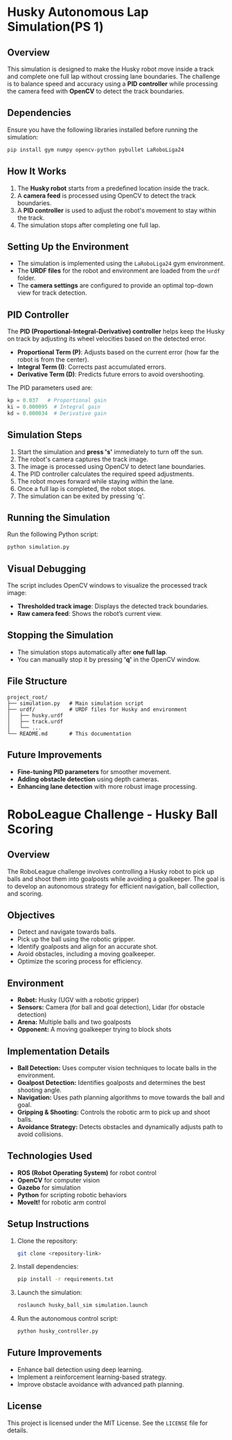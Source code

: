 # Husky Autonomous Lap Simulation(PS 1)

## Overview
This simulation is designed to make the Husky robot move inside a track and complete one full lap without crossing lane boundaries. The challenge is to balance speed and accuracy using a **PID controller** while processing the camera feed with **OpenCV** to detect the track boundaries.

## Dependencies
Ensure you have the following libraries installed before running the simulation:

```bash
pip install gym numpy opencv-python pybullet LaRoboLiga24
```

## How It Works

1. The **Husky robot** starts from a predefined location inside the track.
2. A **camera feed** is processed using OpenCV to detect the track boundaries.
3. A **PID controller** is used to adjust the robot's movement to stay within the track.
4. The simulation stops after completing one full lap.

## Setting Up the Environment

- The simulation is implemented using the `LaRoboLiga24` gym environment.
- The **URDF files** for the robot and environment are loaded from the `urdf` folder.
- The **camera settings** are configured to provide an optimal top-down view for track detection.

## PID Controller

The **PID (Proportional-Integral-Derivative) controller** helps keep the Husky on track by adjusting its wheel velocities based on the detected error.

- **Proportional Term (P)**: Adjusts based on the current error (how far the robot is from the center).
- **Integral Term (I)**: Corrects past accumulated errors.
- **Derivative Term (D)**: Predicts future errors to avoid overshooting.

The PID parameters used are:

```python
kp = 0.037   # Proportional gain
ki = 0.000095  # Integral gain
kd = 0.000034  # Derivative gain
```

## Simulation Steps

1. Start the simulation and **press 's'** immediately to turn off the sun.
2. The robot's camera captures the track image.
3. The image is processed using OpenCV to detect lane boundaries.
4. The PID controller calculates the required speed adjustments.
5. The robot moves forward while staying within the lane.
6. Once a full lap is completed, the robot stops.
7. The simulation can be exited by pressing 'q'.

## Running the Simulation

Run the following Python script:

```bash
python simulation.py
```

## Visual Debugging
The script includes OpenCV windows to visualize the processed track image:
- **Thresholded track image**: Displays the detected track boundaries.
- **Raw camera feed**: Shows the robot’s current view.

## Stopping the Simulation
- The simulation stops automatically after **one full lap**.
- You can manually stop it by pressing **'q'** in the OpenCV window.

## File Structure
```
project_root/
├── simulation.py   # Main simulation script
├── urdf/           # URDF files for Husky and environment
│   ├── husky.urdf
│   ├── track.urdf
│   └── ...
└── README.md       # This documentation
```

## Future Improvements
- **Fine-tuning PID parameters** for smoother movement.
- **Adding obstacle detection** using depth cameras.
- **Enhancing lane detection** with more robust image processing.

# RoboLeague Challenge - Husky Ball Scoring

## Overview
The RoboLeague challenge involves controlling a Husky robot to pick up balls and shoot them into goalposts while avoiding a goalkeeper. The goal is to develop an autonomous strategy for efficient navigation, ball collection, and scoring.

## Objectives
- Detect and navigate towards balls.
- Pick up the ball using the robotic gripper.
- Identify goalposts and align for an accurate shot.
- Avoid obstacles, including a moving goalkeeper.
- Optimize the scoring process for efficiency.

## Environment
- **Robot:** Husky (UGV with a robotic gripper)
- **Sensors:** Camera (for ball and goal detection), Lidar (for obstacle detection)
- **Arena:** Multiple balls and two goalposts
- **Opponent:** A moving goalkeeper trying to block shots

## Implementation Details
- **Ball Detection:** Uses computer vision techniques to locate balls in the environment.
- **Goalpost Detection:** Identifies goalposts and determines the best shooting angle.
- **Navigation:** Uses path planning algorithms to move towards the ball and goal.
- **Gripping & Shooting:** Controls the robotic arm to pick up and shoot balls.
- **Avoidance Strategy:** Detects obstacles and dynamically adjusts path to avoid collisions.

## Technologies Used
- **ROS (Robot Operating System)** for robot control
- **OpenCV** for computer vision
- **Gazebo** for simulation
- **Python** for scripting robotic behaviors
- **MoveIt!** for robotic arm control

## Setup Instructions
1. Clone the repository:
   ```bash
   git clone <repository-link>
   ```
2. Install dependencies:
   ```bash
   pip install -r requirements.txt
   ```
3. Launch the simulation:
   ```bash
   roslaunch husky_ball_sim simulation.launch
   ```
4. Run the autonomous control script:
   ```bash
   python husky_controller.py
   ```

## Future Improvements
- Enhance ball detection using deep learning.
- Implement a reinforcement learning-based strategy.
- Improve obstacle avoidance with advanced path planning.


## License
This project is licensed under the MIT License. See the `LICENSE` file for details.


